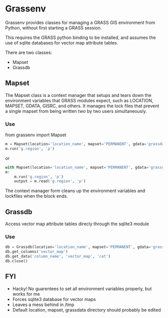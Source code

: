 # Grassenv #

Grassenv provides classes for managing a GRASS GIS environment from Python,
without first starting a GRASS session.

This requires the GRASS python binding to be installed, and assumes the use of
sqlite databases for vector map attribute tables.

There are two classes:

* Mapset
* Grassdb

## Mapset ##

The Mapset class is a context manager that setups and tears down the
environment variables that GRASS modules expect, such as LOCATION, MAPSET,
GDATA, GISRC, and others.  It manages the lock files that prevent a single
mapset from being written two by two users simultaneously.

### Use ###
from grassenv import Mapset

```python
m = Mapset(location='location_name', mapset='PERMANENT', gdata='grassdata')
m.run('g.region', 'p')
```

or

```python
with Mapset(location='location_name', mapset='PERMANENT', gdata='grassdata') as
m:
    m.run('g.region', 'p')
    output = m.read('g.region', 'p')
```

The context manager form cleans up the environment variables and lockfiles when
the block ends.

## Grassdb ##

Access vector map attribute tables direcly through the sqlite3 module

### Use ###

```python
db = Grassdb(location='location_name', mapset='PERMANENT', gdata='grassdata')
db.get_columns('vector_map')
db.get_data('column_name', 'vector_map', 'cat')
db.close()
```

## FYI ##

* Hacky! No guarentees to set all environment variables properly, but works for
  me
* Forces sqlite3 database for vector maps
* Leaves a mess behind in /tmp
* Default location, mapset, grassdata directory should probably be edited
